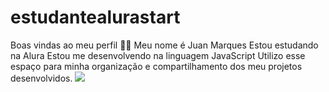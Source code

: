 # estudantealurastart 
Boas vindas ao meu perfil 💙💙
Meu nome é Juan Marques
Estou estudando na Alura
Estou me desenvolvendo na linguagem JavaScript
Utilizo esse espaço para minha organização e compartilhamento dos meu projetos desenvolvidos.
![](https://www.google.com/url?sa=i&url=https%3A%2F%2Fwww.netflix.com%2Fbr%2Ftitle%2F70155571&psig=AOvVaw0x8OT51GeUEyWkpFcplxfe&ust=1728568112568000&source=images&cd=vfe&opi=89978449&ved=0CBQQjRxqFwoTCPD3ipS4gYkDFQAAAAAdAAAAABAE)
